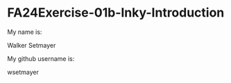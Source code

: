 # FA24Exercise-01b-Inky-Introduction

My name is:

Walker Setmayer

My github username is:

wsetmayer
